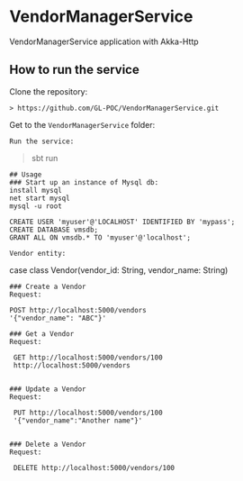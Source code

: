# VendorManagerService
VendorManagerService application with Akka-Http
## How to run the service
Clone the repository:
```
> https://github.com/GL-POC/VendorManagerService.git
```

Get to the `VendorManagerService` folder:
```
Run the service:
```
> sbt run
```
## Usage
### Start up an instance of Mysql db:
install mysql
net start mysql
mysql -u root

CREATE USER 'myuser'@'LOCALHOST' IDENTIFIED BY 'mypass';
CREATE DATABASE vmsdb;
GRANT ALL ON vmsdb.* TO 'myuser'@'localhost';

Vendor entity:
```
case class Vendor(vendor_id: String, vendor_name: String)
```
### Create a Vendor
Request:
```
	POST http://localhost:5000/vendors
	'{"vendor_name": "ABC"}'
```
### Get a Vendor
Request:
```
     GET http://localhost:5000/vendors/100
     http://localhost:5000/vendors
```

### Update a Vendor
Request:
```
	 PUT http://localhost:5000/vendors/100
	 '{"vendor_name":"Another name"}'
```

### Delete a Vendor
Request:
```
     DELETE http://localhost:5000/vendors/100
```


